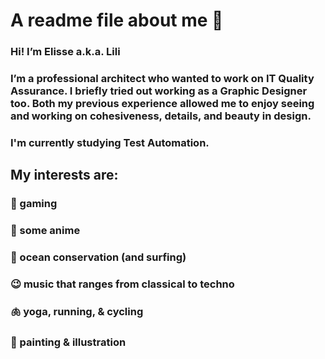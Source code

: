 # A readme file about me 🌻

### Hi! I’m Elisse a.k.a. Lili

### I’m a professional architect who wanted to work on IT Quality Assurance. I briefly tried out working as a Graphic Designer too. Both my previous experience allowed me to enjoy seeing and working on cohesiveness, details, and beauty in design.

### I'm currently studying Test Automation.

## My interests are:
### 🦄 gaming
### 🍿 some anime
### 🌊 ocean conservation (and surfing)
### 😉 music that ranges from classical to techno
### 🫁 yoga, running, & cycling
### 🎨 painting & illustration
